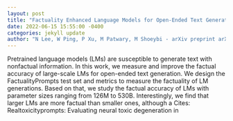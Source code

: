 ```yaml
--- 
layout: post 
title: "Factuality Enhanced Language Models for Open-Ended Text Generation" 
date: 2022-06-15 15:55:00 -0400 
categories: jekyll update 
author: "N Lee, W Ping, P Xu, M Patwary, M Shoeybi - arXiv preprint arXiv , 2022" 
--- 
```

Pretrained language models (LMs) are susceptible to generate text with nonfactual information. In this work, we measure and improve the factual accuracy of large-scale LMs for open-ended text generation. We design the FactualityPrompts test set and metrics to measure the factuality of LM generations. Based on that, we study the factual accuracy of LMs with parameter sizes ranging from 126M to 530B. Interestingly, we find that larger LMs are more factual than smaller ones, although a Cites: Realtoxicityprompts: Evaluating neural toxic degeneration in
